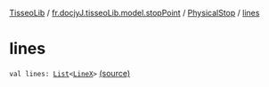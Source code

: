 [TisseoLib](../../index.md) / [fr.docjyJ.tisseoLib.model.stopPoint](../index.md) / [PhysicalStop](index.md) / [lines](./lines.md)

# lines

`val lines: `[`List`](https://kotlinlang.org/api/latest/jvm/stdlib/kotlin.collections/-list/index.html)`<`[`LineX`](../-line-x/index.md)`>` [(source)](https://github.com/docjyj/tisseoLib/tree/master/src/main/kotlin/fr/docjyJ/tisseoLib/model/stopPoint/PhysicalStop.kt#L16)